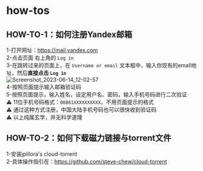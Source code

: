 # how-tos
## HOW-TO-1：如何注册Yandex邮箱  

1-打开网址：https://mail.yandex.com  
2-点击页面 右上角的 `Log in`  
3-在跳转过来的页面上，在 `Username or email` 文本框中，输入你现有的email地址，然后**直接点击 `Log in`**  
![Screenshot_2023-06-14_12-02-57](https://github.com/steve-chew/how-tos/assets/136550211/fbbe9abe-601f-4325-8ea0-b81e254fda08)  
4-按照页面提示输入邮箱验证码  
5-按照页面提示，输入姓名，设定用户名、密码，输入手机号码进行二次验证  
  :warning:   11位手机号码格式：`00861XXXXXXXXXX`，不用页面提示的格式  
  :warning:   通过这种方式注册，中国大陆手机号码也可以很快收到验证码  
  :warning:   以上纯属玄学，并无科学道理

## HOW-TO-2：如何下载磁力链接与torrent文件  
1-安装jpillora's cloud-torrent  
2-具体操作指引在：https://github.com/steve-chew/cloud-torrent

#### 
